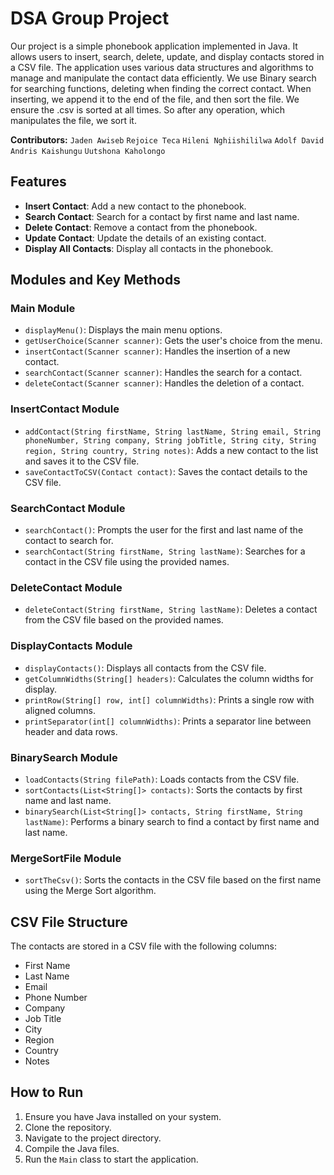 # DSA Group Project

Our project is a simple phonebook application implemented in Java. It allows users to insert, search, delete, update, and display contacts stored in a CSV file. The application uses various data structures and algorithms to manage and manipulate the contact data efficiently. We use Binary search for searching functions, deleting when finding the correct contact. When inserting, we append it to the end of the file, and then sort the file. 
We ensure the .csv is sorted at all times. So after any operation, which manipulates the file, we sort it.

**Contributors:**
`Jaden Awiseb`
`Rejoice Teca`
`Hileni Nghiishililwa`
`Adolf David`
`Andris Kaishungu`
`Uutshona Kaholongo`





## Features

- **Insert Contact**: Add a new contact to the phonebook.
- **Search Contact**: Search for a contact by first name and last name.
- **Delete Contact**: Remove a contact from the phonebook.
- **Update Contact**: Update the details of an existing contact.
- **Display All Contacts**: Display all contacts in the phonebook.

## Modules and Key Methods

### Main Module
- `displayMenu()`: Displays the main menu options.
- `getUserChoice(Scanner scanner)`: Gets the user's choice from the menu.
- `insertContact(Scanner scanner)`: Handles the insertion of a new contact.
- `searchContact(Scanner scanner)`: Handles the search for a contact.
- `deleteContact(Scanner scanner)`: Handles the deletion of a contact.

### InsertContact Module
- `addContact(String firstName, String lastName, String email, String phoneNumber, String company, String jobTitle, String city, String region, String country, String notes)`: Adds a new contact to the list and saves it to the CSV file.
- `saveContactToCSV(Contact contact)`: Saves the contact details to the CSV file.

### SearchContact Module
- `searchContact()`: Prompts the user for the first and last name of the contact to search for.
- `searchContact(String firstName, String lastName)`: Searches for a contact in the CSV file using the provided names.

### DeleteContact Module
- `deleteContact(String firstName, String lastName)`: Deletes a contact from the CSV file based on the provided names.

### DisplayContacts Module
- `displayContacts()`: Displays all contacts from the CSV file.
- `getColumnWidths(String[] headers)`: Calculates the column widths for display.
- `printRow(String[] row, int[] columnWidths)`: Prints a single row with aligned columns.
- `printSeparator(int[] columnWidths)`: Prints a separator line between header and data rows.

### BinarySearch Module
- `loadContacts(String filePath)`: Loads contacts from the CSV file.
- `sortContacts(List<String[]> contacts)`: Sorts the contacts by first name and last name.
- `binarySearch(List<String[]> contacts, String firstName, String lastName)`: Performs a binary search to find a contact by first name and last name.

### MergeSortFile Module
- `sortTheCsv()`: Sorts the contacts in the CSV file based on the first name using the Merge Sort algorithm.

## CSV File Structure

The contacts are stored in a CSV file with the following columns:
- First Name
- Last Name
- Email
- Phone Number
- Company
- Job Title
- City
- Region
- Country
- Notes

## How to Run

1. Ensure you have Java installed on your system.
2. Clone the repository.
3. Navigate to the project directory.
4. Compile the Java files.
5. Run the `Main` class to start the application.


